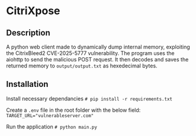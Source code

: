 # CitriXpose
## Description
A python web client made to dynamically dump internal memory, exploiting the CitrixBleed2 CVE-2025-5777 vulnerability. The program uses the aiohttp to send the malicious POST request. It then decodes and saves the returned memory to ```output/output.txt``` as hexedecimal bytes. 

## Installation
Install necessary dependancies
```# pip install -r requirements.txt```

Create a ```.env``` file in the root folder with the below field:
```TARGET_URL="vulnerableserver.com"```

Run the application
```# python main.py```
